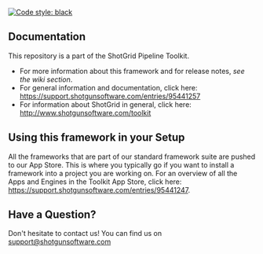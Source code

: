 [![Code style: black](https://img.shields.io/badge/code%20style-black-000000.svg)](https://github.com/psf/black)

## Documentation
This repository is a part of the ShotGrid Pipeline Toolkit.

- For more information about this framework and for release notes, *see the wiki section*.
- For general information and documentation, click here: https://support.shotgunsoftware.com/entries/95441257
- For information about ShotGrid in general, click here: http://www.shotgunsoftware.com/toolkit

## Using this framework in your Setup
All the frameworks that are part of our standard framework suite are pushed to our App Store.
This is where you typically go if you want to install a framework into a project you are
working on. For an overview of all the Apps and Engines in the Toolkit App Store,
click here: https://support.shotgunsoftware.com/entries/95441247.

## Have a Question?
Don't hesitate to contact us! You can find us on support@shotgunsoftware.com
